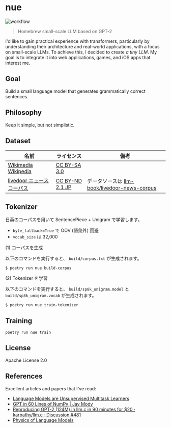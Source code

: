 # nue

![workflow](https://github.com/ishikawa/nue/actions/workflows/nue.yml/badge.svg)

> Homebrew small-scale LLM based on GPT-2

I'd like to gain practical experience with transformers, particularly by understanding their architecture and real-world applications, with a focus on small-scale LLMs. To achieve this, I decided to create _a tiny LLM_. My goal is to integrate it into web applications, games, and iOS apps that interest me.

## Goal

Build a small language model that generates grammatically correct sentences.

## Philosophy

Keep it simple, but not simplistic.

## Dataset

| 名前                                                                              | ライセンス                                                            | 備考                                                                                                          |
| --------------------------------------------------------------------------------- | --------------------------------------------------------------------- | ------------------------------------------------------------------------------------------------------------- |
| [Wikimedia Wikipedia](https://huggingface.co/datasets/wikimedia/wikipedia)        | [CC BY-SA 3.0](https://creativecommons.org/licenses/by-sa/3.0/)       |                                                                                                               |
| [livedoor ニュースコーパス](https://www.rondhuit.com/download.html#news%20corpus) | [CC BY-ND 2.1 JP](https://creativecommons.org/licenses/by-nd/2.1/jp/) | データソースは [llm-book/livedoor-news-corpus](https://huggingface.co/datasets/llm-book/livedoor-news-corpus) |

## Tokenizer

日英のコーパスを用いて SentencePiece + Unigram で学習します。

- `byte_fallback=True` で OOV (語彙外) 回避
- `vocab_size` は 32,000

(1) コーパスを生成

以下のコマンドを実行すると、 `build/corpus.txt` が生成されます。

```
$ poetry run nue build-corpus
```

(2) Tokenizer を学習

以下のコマンドを実行すると、 `build/sp8k_unigram.model` と `build/sp8k_unigram.vocab` が生成されます。

```
$ poetry run nue train-tokenizer
```

## Training

```
poetry run nue train
```

## License

Apache License 2.0

## References

Excellent articles and papers that I've read:

- [Language Models are Unsupervised Multitask Learners](https://cdn.openai.com/better-language-models/language_models_are_unsupervised_multitask_learners.pdf)
- [GPT in 60 Lines of NumPy | Jay Mody](https://jaykmody.com/blog/gpt-from-scratch/)
- [Reproducing GPT-2 (124M) in llm.c in 90 minutes for $20 · karpathy/llm.c · Discussion #481](https://github.com/karpathy/llm.c/discussions/481)
- [Physics of Language Models](https://physics.allen-zhu.com/home)
